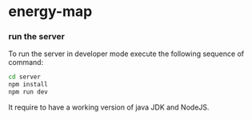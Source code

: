 # energy-map

### run the server
To run the server in developer mode execute the following sequence of command:
```bash
cd server
npm install 
npm run dev
```

It require to have a working version of java JDK and NodeJS.